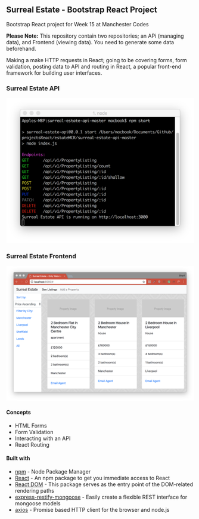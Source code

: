 ## Surreal Estate - Bootstrap React Project
Bootstrap React project for Week 15 at Manchester Codes

<b>Please Note:</b> This repository contain two repositories; an APi (managing data), and Frontend (viewing data). You need to generate some data beforehand.

Making a make HTTP requests in React; going to be covering forms, form validation, posting data to API and routing in React, a popular front-end framework for building user interfaces.

### Surreal Estate API
![API](./surreal-estate-api/img/surreal-estate-api.png "Surreal Estate API")

### Surreal Estate Frontend
![Frontend](./surreal-estate-frontend/img/estateFrontend.png "Surreal Estate Frontend")

#### Concepts
- HTML Forms
- Form Validation
- Interacting with an API
- React Routing

#### Built with
* [npm](https://www.npmjs.com/) - Node Package Manager
* [React](https://www.npmjs.com/package/react) - An npm package to get you immediate access to React
* [React DOM](https://www.npmjs.com/package/react-dom) - This package serves as the entry point of the DOM-related rendering paths
* [express-restify-mongoose](https://github.com/florianholzapfel/express-restify-mongoose) - Easily create a flexible REST interface for mongoose models
* [axios](https://github.com/axios/axios) - Promise based HTTP client for the browser and node.js
